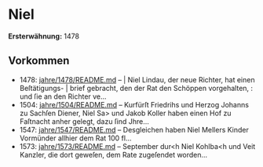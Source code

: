 # Niel

**Ersterwähnung:** 1478

## Vorkommen
- 1478: [jahre/1478/README.md](../jahre/1478/README.md) – | Niel Lindau, der neue Richter, hat einen Beſtätigungs-
| brief gebracht, den der Rat den Schöppen vorgehalten,
: und ſie an den Richter ve...
- 1504: [jahre/1504/README.md](../jahre/1504/README.md) – Kurfürſt Friedrihs und Herzog Johanns zu Sachſen
Diener, Niel Sa> und Jakob Koller haben einen Hof
zu Faſtnacht anher gelegt, dazu ſind Jhre...
- 1547: [jahre/1547/README.md](../jahre/1547/README.md) – Desgleichen
haben Niel Mellers Kinder Vormünder allhier dem
Rat 100 fl...
- 1573: [jahre/1573/README.md](../jahre/1573/README.md) – September dur<h Niel Kohlba<h und Veit
Kanzler, die dort geweſen, dem Rate zugeſendet worden...
